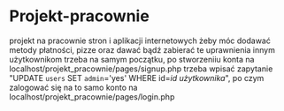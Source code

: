 # Projekt-pracownie
projekt na pracownie stron i aplikacji internetowych
żeby móc dodawać metody płatności, pizze oraz dawać bądź zabierać te uprawnienia innym użytkownikom trzeba na samym początku,
po stworzeniiu konta na localhost/projekt_pracownie/pages/signup.php trzeba wpisać zapytanie "UPDATE `users` SET `admin`='yes' WHERE id=*id użytkownika*",
po czym zalogować się na to samo konto na localhost/projekt_pracownie/pages/login.php
